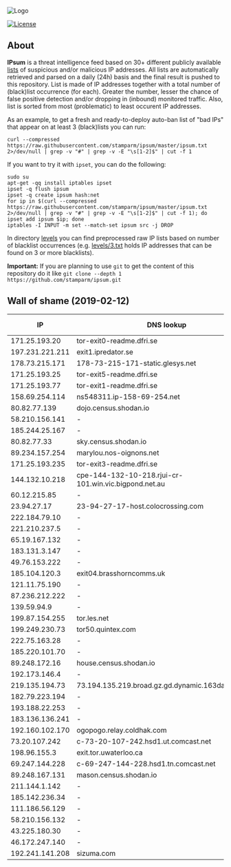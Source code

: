 ![Logo](https://i.imgur.com/PyKLAe7.png)

[![License](https://img.shields.io/badge/license-Public_domain-red.svg)](https://wiki.creativecommons.org/wiki/Public_domain)

About
----

**IPsum** is a threat intelligence feed based on 30+ different publicly available [lists](https://github.com/stamparm/maltrail) of suspicious and/or malicious IP addresses. All lists are automatically retrieved and parsed on a daily (24h) basis and the final result is pushed to this repository. List is made of IP addresses together with a total number of (black)list occurrence (for each). Greater the number, lesser the chance of false positive detection and/or dropping in (inbound) monitored traffic. Also, list is sorted from most (problematic) to least occurent IP addresses.

As an example, to get a fresh and ready-to-deploy auto-ban list of "bad IPs" that appear on at least 3 (black)lists you can run:

```
curl --compressed https://raw.githubusercontent.com/stamparm/ipsum/master/ipsum.txt 2>/dev/null | grep -v "#" | grep -v -E "\s[1-2]$" | cut -f 1
```

If you want to try it with `ipset`, you can do the following:

```
sudo su
apt-get -qq install iptables ipset
ipset -q flush ipsum
ipset -q create ipsum hash:net
for ip in $(curl --compressed https://raw.githubusercontent.com/stamparm/ipsum/master/ipsum.txt 2>/dev/null | grep -v "#" | grep -v -E "\s[1-2]$" | cut -f 1); do ipset add ipsum $ip; done
iptables -I INPUT -m set --match-set ipsum src -j DROP
```

In directory [levels](levels) you can find preprocessed raw IP lists based on number of blacklist occurrences (e.g. [levels/3.txt](levels/3.txt) holds IP addresses that can be found on 3 or more blacklists).

**Important:** If you are planning to use `git` to get the content of this repository do it like `git clone --depth 1 https://github.com/stamparm/ipsum.git`

Wall of shame (2019-02-12)
----

|IP|DNS lookup|Number of (black)lists|
|---|---|--:|
171.25.193.20|tor-exit0-readme.dfri.se|10
197.231.221.211|exit1.ipredator.se|10
178.73.215.171|178-73-215-171-static.glesys.net|9
171.25.193.25|tor-exit5-readme.dfri.se|9
171.25.193.77|tor-exit1-readme.dfri.se|9
158.69.254.114|ns548311.ip-158-69-254.net|9
80.82.77.139|dojo.census.shodan.io|9
58.210.156.141|-|9
185.244.25.167|-|9
80.82.77.33|sky.census.shodan.io|8
89.234.157.254|marylou.nos-oignons.net|8
171.25.193.235|tor-exit3-readme.dfri.se|8
144.132.10.218|cpe-144-132-10-218.rjui-cr-101.win.vic.bigpond.net.au|8
60.12.215.85|-|8
23.94.27.17|23-94-27-17-host.colocrossing.com|8
222.184.79.10|-|8
221.210.237.5|-|8
65.19.167.132|-|8
183.131.3.147|-|8
49.76.153.222|-|8
185.104.120.3|exit04.brasshorncomms.uk|8
121.11.75.190|-|8
87.236.212.222|-|8
139.59.94.9|-|8
199.87.154.255|tor.les.net|8
199.249.230.73|tor50.quintex.com|8
222.75.163.28|-|8
185.220.101.70|-|8
89.248.172.16|house.census.shodan.io|8
192.173.146.4|-|8
219.135.194.73|73.194.135.219.broad.gz.gd.dynamic.163data.com.cn|8
182.79.223.194|-|8
193.188.22.253|-|8
183.136.136.241|-|8
192.160.102.170|ogopogo.relay.coldhak.com|8
73.20.107.242|c-73-20-107-242.hsd1.ut.comcast.net|8
198.96.155.3|exit.tor.uwaterloo.ca|8
69.247.144.228|c-69-247-144-228.hsd1.tn.comcast.net|8
89.248.167.131|mason.census.shodan.io|8
211.144.1.142|-|8
185.142.236.34|-|8
111.186.56.129|-|8
58.210.156.132|-|8
43.225.180.30|-|8
46.172.247.140|-|8
192.241.141.208|sizuma.com|8
